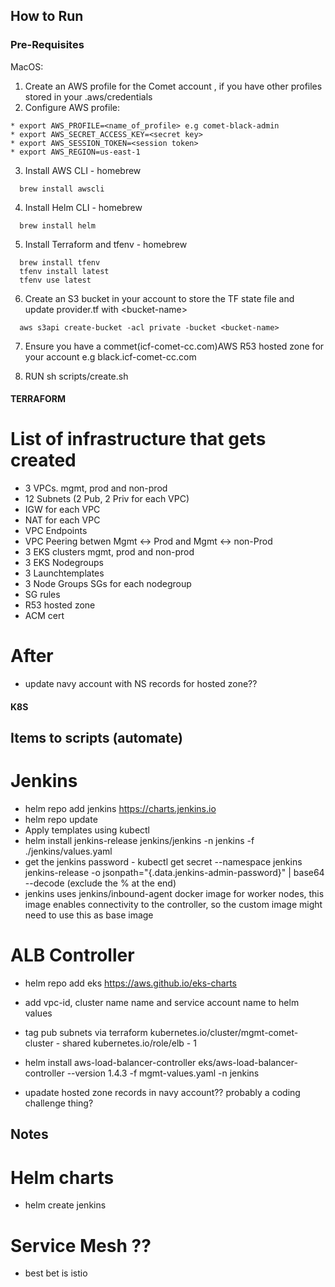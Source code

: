 
## How to Run

### Pre-Requisites

MacOS:
1. Create an AWS profile for the Comet account , if you have other profiles stored in your .aws/credentials
2. Configure AWS profile:
~~~~
* export AWS_PROFILE=<name_of_profile> e.g comet-black-admin
* export AWS_SECRET_ACCESS_KEY=<secret key>
* export AWS_SESSION_TOKEN=<session token>
* export AWS_REGION=us-east-1
~~~~
3. Install AWS CLI - homebrew
```
  brew install awscli
```
4. Install Helm CLI - homebrew

```
  brew install helm
```
5. Install Terraform and tfenv - homebrew
```
  brew install tfenv
  tfenv install latest
  tfenv use latest
```
6. Create an S3 bucket in your account to store the TF state file and update provider.tf with \<bucket-name\>
```
  aws s3api create-bucket -acl private -bucket <bucket-name>
```
7. Ensure you have a commet(icf-comet-cc.com)AWS R53 hosted zone for your account e.g black.icf-comet-cc.com

8. RUN sh scripts/create.sh




#### TERRAFORM
# List of infrastructure that gets created
 - 3 VPCs. mgmt, prod and non-prod
 - 12 Subnets (2 Pub, 2 Priv for each VPC)
 - IGW for each VPC
 - NAT for each VPC
 - VPC Endpoints
 - VPC Peering betwen Mgmt <-> Prod and Mgmt <-> non-Prod
 - 3 EKS clusters mgmt, prod and non-prod
 - 3 EKS Nodegroups
 - 3 Launchtemplates
 - 3 Node Groups SGs for each nodegroup 
 - SG rules
 - R53 hosted zone
 - ACM cert





# After
- update navy account with NS records for hosted zone??



#### K8S

## Items to scripts (automate)


# Jenkins
- helm repo add jenkins https://charts.jenkins.io
- helm repo update
- Apply templates using kubectl
- helm install jenkins-release jenkins/jenkins -n jenkins -f ./jenkins/values.yaml
- get the jenkins password - kubectl get secret --namespace jenkins jenkins-release -o jsonpath="{.data.jenkins-admin-password}" | base64 --decode (exclude the % at the end)
- jenkins uses jenkins/inbound-agent docker image  for worker nodes, this image enables connectivity to the controller, so the custom image might need to use this as base image

# ALB Controller

- helm repo add eks https://aws.github.io/eks-charts
- add vpc-id, cluster name name and service account name to helm values
- tag pub subnets via terraform
    kubernetes.io/cluster/mgmt-comet-cluster - shared
    kubernetes.io/role/elb - 1
    
- helm install aws-load-balancer-controller eks/aws-load-balancer-controller --version 1.4.3 -f mgmt-values.yaml  -n jenkins

- upadate hosted zone records in navy account?? probably a coding challenge thing?


## Notes
# Helm charts
-  helm create jenkins

# Service Mesh ??
- best bet is istio
